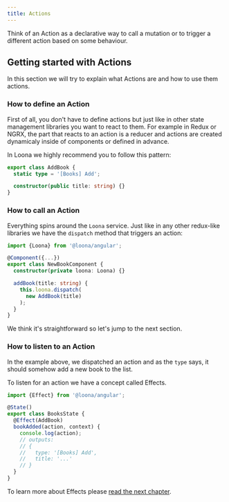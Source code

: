 ```yaml
---
title: Actions
---
```


Think of an Action as a declarative way to call a mutation or to trigger a different action based on some behaviour.

## Getting started with Actions

In this section we will try to explain what Actions are and how to use them actions.

### How to define an Action

First of all, you don't have to define actions but just like in other state management libraries you want to react to them. For example in Redux or NGRX, the part that reacts to an action is a reducer and actions are created dynamicaly inside of components or defined in advance.

In Loona we highly recommend you to follow this pattern:

```typescript
export class AddBook {
  static type = '[Books] Add';

  constructor(public title: string) {}
}
```

### How to call an Action

Everything spins around the `Loona` service. Just like in any other redux-like libraries we have the `dispatch` method that triggers an action:

```typescript
import {Loona} from '@loona/angular';

@Component({...})
export class NewBookComponent {
  constructor(private loona: Loona) {}

  addBook(title: string) {
    this.loona.dispatch(
      new AddBook(title)
    );
  }
}
```

We think it's straightforward so let's jump to the next section.

### How to listen to an Action

In the example above, we dispatched an action and as the `type` says, it should somehow add a new book to the list.

To listen for an action we have a concept called Effects.

```typescript
import {Effect} from '@loona/angular';

@State()
export class BooksState {
  @Effect(AddBook)
  bookAdded(action, context) {
    console.log(action);
    // outputs:
    // {
    //   type: '[Books] Add',
    //   title: '...'
    // }
  }
}
```

To learn more about Effects please [read the next chapter](./effects).
